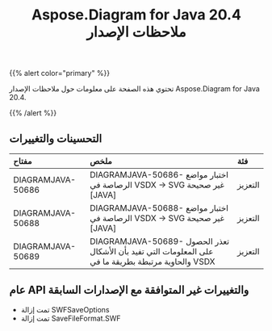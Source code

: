 ﻿---
title: Aspose.Diagram for Java 20.4 ملاحظات الإصدار
type: docs
weight: 40
url: /ar/java/aspose-diagram-for-java-20-4-release-notes/
---
{{% alert color="primary" %}} 

تحتوي هذه الصفحة على معلومات حول ملاحظات الإصدار Aspose.Diagram for Java 20.4.

{{% /alert %}} 
## **التحسينات والتغييرات**

|**مفتاح**|**ملخص**|**فئة**|
|:- |:- |:- |
|DIAGRAMJAVA-50686|DIAGRAMJAVA-50686- اختبار مواضع الرصاصة في VSDX -> SVG غير صحيحة [JAVA]|التعزيز|
|DIAGRAMJAVA-50688|DIAGRAMJAVA-50688- اختبار مواضع الرصاصة في VSDX -> SVG غير صحيحة [JAVA]|التعزيز|
|DIAGRAMJAVA-50689|DIAGRAMJAVA-50689- تعذر الحصول على المعلومات التي تفيد بأن الأشكال والحاوية مرتبطة بطريقة ما في VSDX|التعزيز|
## **عام API والتغييرات غير المتوافقة مع الإصدارات السابقة**
- تمت إزالة SWFSaveOptions
- تمت إزالة SaveFileFormat.SWF
